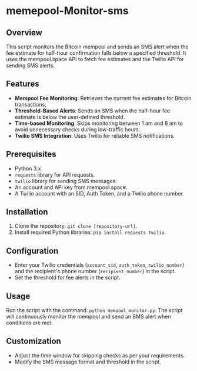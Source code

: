 # memepool-Monitor-sms

## Overview
This script monitors the Bitcoin mempool and sends an SMS alert when the fee estimate for half-hour confirmation falls below a specified threshold. It uses the mempool.space API to fetch fee estimates and the Twilio API for sending SMS alerts.

## Features
- **Mempool Fee Monitoring**: Retrieves the current fee estimates for Bitcoin transactions.
- **Threshold-Based Alerts**: Sends an SMS when the half-hour fee estimate is below the user-defined threshold.
- **Time-based Monitoring**: Skips monitoring between 1 am and 8 am to avoid unnecessary checks during low-traffic hours.
- **Twilio SMS Integration**: Uses Twilio for reliable SMS notifications.

## Prerequisites
- Python 3.x
- `requests` library for API requests.
- `twilio` library for sending SMS messages.
- An account and API key from mempool.space.
- A Twilio account with an SID, Auth Token, and a Twilio phone number.

## Installation
1. Clone the repository: `git clone [repository-url]`.
2. Install required Python libraries: `pip install requests twilio`.

## Configuration
- Enter your Twilio credentials (`account_sid`, `auth_token`, `twilio_number`) and the recipient's phone number (`recipient_number`) in the script.
- Set the threshold for fee alerts in the script.

## Usage
Run the script with the command: `python mempool_monitor.py`.
The script will continuously monitor the mempool and send an SMS alert when conditions are met.

## Customization
- Adjust the time window for skipping checks as per your requirements.
- Modify the SMS message format and threshold in the script.
